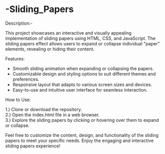 # -Sliding_Papers

Description:- 

This project showcases an interactive and visually appealing implementation of sliding papers using HTML, CSS, and JavaScript. 
The sliding papers effect allows users to expand or collapse individual "paper" elements, revealing or hiding their content. 

Features:

* Smooth sliding animation when expanding or collapsing the papers.
* Customizable design and styling options to suit different themes and preferences.
* Responsive layout that adapts to various screen sizes and devices.
* Easy-to-use and intuitive user interface for seamless interaction.

How to Use:

1.) Clone or download the repository.                                          
2.) Open the index.html file in a web browser.                                                
3.) Explore the sliding papers by clicking or hovering over them to expand or collapse.

Feel free to customize the content, design, and functionality of the sliding papers to meet your specific needs. 
Enjoy the engaging and interactive sliding papers experience!
